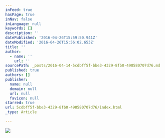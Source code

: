 ```yaml
---
inFeed: true
hasPage: true
inNav: false
inLanguage: null
keywords: []
description: ''
datePublished: '2016-04-26T15:59:50.941Z'
dateModified: '2016-04-26T15:56:02.653Z'
title: ''
author:
  - name: ''
    url: ''
sourcePath: _posts/2016-04-14-5cdbff5f-bbe3-4329-8fb0-498580707d76.md
published: true
authors: []
publisher:
  name: null
  domain: null
  url: null
  favicon: null
starred: true
url: 5cdbff5f-bbe3-4329-8fb0-498580707d76/index.html
_type: Article

---
```

![](https://the-grid-user-content.s3-us-west-2.amazonaws.com/a808226e-c32c-4032-b39a-9340f9b7b9a6.jpg)